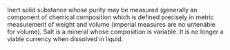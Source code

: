 Inert solid substance whose purity may be measured (generally an component of chemical composition which is defined precisely in metric measurement of weight and volume (imperial measures are no untenable for volume). Salt is a mineral whose composition is variable. It is no longer a viable currency when dissolved in liquid.